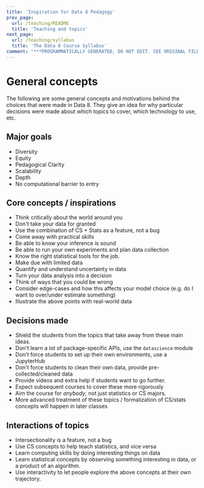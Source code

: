 ```yaml
---
title: 'Inspiration for Data 8 Pedagogy'
prev_page:
  url: /teaching/README
  title: 'Teaching and topics'
next_page:
  url: /teaching/syllabus
  title: 'The Data 8 Course Syllabus'
comment: "***PROGRAMMATICALLY GENERATED, DO NOT EDIT. SEE ORIGINAL FILES IN /content***"
---
```


# General concepts

The following are some general concepts and motivations behind the choices
that were made in Data 8. They give an idea for why particular decisions were
made about which topics to cover, which technology to use, etc.

## Major goals
* Diversity
* Equity
* Pedagogical Clarity
* Scalability
* Depth
* No computational barrier to entry

## Core concepts / inspirations
* Think critically about the world around you
* Don't take your data for granted
* Use the combination of CS + Stats as a feature, not a bug
* Come away with practical skills
* Be able to know your inference is sound
* Be able to run your own experiments and plan data collection
* Know the right statistical tools for the job.
* Make due with limited data
* Quantify and understand uncertainty in data
* Turn your data analysis into a decision
* Think of ways that you could be wrong
* Consider edge-cases and how this affects your model choice (e.g. do I want to over/under estimate something)
* Illustrate the above points with real-world data

## Decisions made
* Shield the students from the topics that take away from these main ideas.
* Don't learn a lot of package-specific APIs, use the `datascience` module
* Don't force students to set up their own environments, use a JupyterHub
* Don't force students to clean their own data, provide pre-collected/cleaned data
* Provide videos and extra help if students want to go further.
* Expect subsequent courses to cover these more rigorously
* Aim the course for *anybody*, not just statistics or CS majors.
* More advanced treatment of these topics / formalization of CS/stats concepts will happen in later classes

## Interactions of topics
* Intersectionality is a feature, not a bug
* Use CS concepts to help teach statistics, and vice versa
* Learn computing skills by doing interesting things on data
* Learn statistical concepts by observing something interesting in data, or a product of an algorithm.
* Use interactivity to let people explore the above concepts at their own trajectory.
